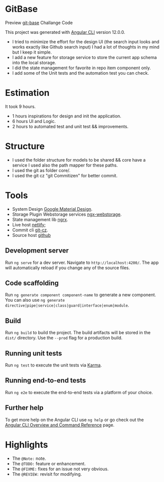 # GitBase

Preview [git-base](https://git-base.netlify.app/) Challange Code

This project was generated with [Angular CLI](https://github.com/angular/angular-cli) version 12.0.0.

- I tried to minimize the effort for the design UI (the search input looks and works exactly like Github search input) I had a lot of thoughts in my mind but I keep it simple.
- I add a new feature for storage service to store the current app schema into the local storage.
- I did the state management for favorite in repo item component only.
- I add some of the Unit tests and the automation test you can check.

# Estimation

It took 9 hours.

- 1 hours inspirations for design and init the application.
- 6 hours UI and Logic.
- 2 hours to automated test and unit test && improvements.

# Structure

- I used the folder structure for models to be shared && core have a service I used also the path mapper for these paths.
- I used the git as folder core/.
- I used the git cz "git Commitizen" for better commit.

# Tools

- System Design [Google Material Design](https://material.angular.io/).
- Storage Plugin Webstorage services [ngx-webstorage](https://www.npmjs.com/package/ngx-webstorage-service).
- State management lib [ngrx](https://ngrx.io/).
- Live host [netlify](https://www.netlify.com/);
- Commit cli [git-cz](https://www.npmjs.com/package/git-cz).
- Source host [github](http://github.com/)

## Development server

Run `ng serve` for a dev server. Navigate to `http://localhost:4200/`. The app will automatically reload if you change any of the source files.

## Code scaffolding

Run `ng generate component component-name` to generate a new component. You can also use `ng generate directive|pipe|service|class|guard|interface|enum|module`.

## Build

Run `ng build` to build the project. The build artifacts will be stored in the `dist/` directory. Use the `--prod` flag for a production build.

## Running unit tests

Run `ng test` to execute the unit tests via [Karma](https://karma-runner.github.io).

## Running end-to-end tests

Run `ng e2e` to execute the end-to-end tests via a platform of your choice.

## Further help

To get more help on the Angular CLI use `ng help` or go check out the [Angular CLI Overview and Command Reference](https://angular.io/cli) page.

# Highlights

- The `@Note:` note.
- The `@TODO:` feature or enhancement.
- The `@FIXME:` fixes for an issue not very obvious.
- The `@REVIEW:` revisit for modifying.

